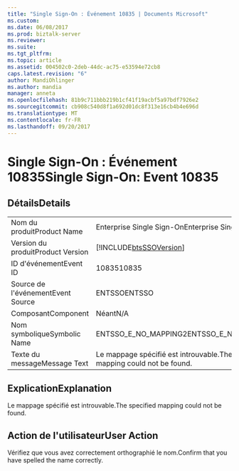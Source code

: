 ```yaml
---
title: "Single Sign-On : Événement 10835 | Documents Microsoft"
ms.custom: 
ms.date: 06/08/2017
ms.prod: biztalk-server
ms.reviewer: 
ms.suite: 
ms.tgt_pltfrm: 
ms.topic: article
ms.assetid: 004502c0-2deb-44dc-ac75-e53594e72cb8
caps.latest.revision: "6"
author: MandiOhlinger
ms.author: mandia
manager: anneta
ms.openlocfilehash: 81b9c711bbb219b1cf41f19acbf5a97bdf7926e2
ms.sourcegitcommit: cb908c540d8f1a692d01dc8f313e16cb4b4e696d
ms.translationtype: MT
ms.contentlocale: fr-FR
ms.lasthandoff: 09/20/2017
---
```

# <a name="single-sign-on-event-10835"></a><span data-ttu-id="b5009-102">Single Sign-On : Événement 10835</span><span class="sxs-lookup"><span data-stu-id="b5009-102">Single Sign-On: Event 10835</span></span>
## <a name="details"></a><span data-ttu-id="b5009-103">Détails</span><span class="sxs-lookup"><span data-stu-id="b5009-103">Details</span></span>  
  
|||  
|-|-|  
|<span data-ttu-id="b5009-104">Nom du produit</span><span class="sxs-lookup"><span data-stu-id="b5009-104">Product Name</span></span>|<span data-ttu-id="b5009-105">Enterprise Single Sign-On</span><span class="sxs-lookup"><span data-stu-id="b5009-105">Enterprise Single Sign-On</span></span>|  
|<span data-ttu-id="b5009-106">Version du produit</span><span class="sxs-lookup"><span data-stu-id="b5009-106">Product Version</span></span>|[!INCLUDE[btsSSOVersion](../includes/btsssoversion-md.md)]|  
|<span data-ttu-id="b5009-107">ID d'événement</span><span class="sxs-lookup"><span data-stu-id="b5009-107">Event ID</span></span>|<span data-ttu-id="b5009-108">10835</span><span class="sxs-lookup"><span data-stu-id="b5009-108">10835</span></span>|  
|<span data-ttu-id="b5009-109">Source de l'événement</span><span class="sxs-lookup"><span data-stu-id="b5009-109">Event Source</span></span>|<span data-ttu-id="b5009-110">ENTSSO</span><span class="sxs-lookup"><span data-stu-id="b5009-110">ENTSSO</span></span>|  
|<span data-ttu-id="b5009-111">Composant</span><span class="sxs-lookup"><span data-stu-id="b5009-111">Component</span></span>|<span data-ttu-id="b5009-112">Néant</span><span class="sxs-lookup"><span data-stu-id="b5009-112">N/A</span></span>|  
|<span data-ttu-id="b5009-113">Nom symbolique</span><span class="sxs-lookup"><span data-stu-id="b5009-113">Symbolic Name</span></span>|<span data-ttu-id="b5009-114">ENTSSO_E_NO_MAPPING2</span><span class="sxs-lookup"><span data-stu-id="b5009-114">ENTSSO_E_NO_MAPPING2</span></span>|  
|<span data-ttu-id="b5009-115">Texte du message</span><span class="sxs-lookup"><span data-stu-id="b5009-115">Message Text</span></span>|<span data-ttu-id="b5009-116">Le mappage spécifié est introuvable.</span><span class="sxs-lookup"><span data-stu-id="b5009-116">The specified mapping could not be found.</span></span>|  
  
## <a name="explanation"></a><span data-ttu-id="b5009-117">Explication</span><span class="sxs-lookup"><span data-stu-id="b5009-117">Explanation</span></span>  
 <span data-ttu-id="b5009-118">Le mappage spécifié est introuvable.</span><span class="sxs-lookup"><span data-stu-id="b5009-118">The specified mapping could not be found.</span></span>  
  
## <a name="user-action"></a><span data-ttu-id="b5009-119">Action de l'utilisateur</span><span class="sxs-lookup"><span data-stu-id="b5009-119">User Action</span></span>  
 <span data-ttu-id="b5009-120">Vérifiez que vous avez correctement orthographié le nom.</span><span class="sxs-lookup"><span data-stu-id="b5009-120">Confirm that you have spelled the name correctly.</span></span>